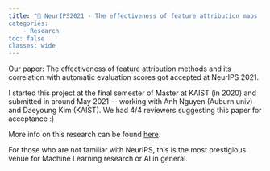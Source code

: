 ```yaml
---
title: "🎉 NeurIPS2021 - The effectiveness of feature attribution maps
categories: 
    - Research
toc: false
classes: wide
---
```


Our paper: The effectiveness of feature attribution methods and its correlation with automatic evaluation scores got accepted at NeurIPS 2021.

I started this project at the final semester of Master at KAIST (in 2020) and submitted in around May 2021 -- working with Anh Nguyen (Auburn univ) and Daeyoung Kim (KAIST). We had 4/4 reviewers suggesting this paper for acceptance :) 

More info on this research can be found [here](https://twitter.com/anh_ng8/status/1399778101773561858).

For those who are not familiar with NeurIPS, this is the most prestigious venue for Machine Learning research or AI in general. 